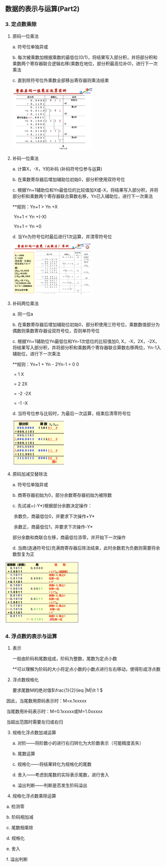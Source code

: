 ## 数据的表示与运算(Part2)

### 3. 定点数乘除

1. 原码一位乘法

   a. 符号位单独异或

   b. 每次被乘数加根据乘数的最低位(0/1)，将结果写入部分积，并将部分积和乘数两个寄存器联合逻辑右移(乘数在地位，部分积最高位补0)，进行下一次乘法

   c. 直到除符号位外乘数全部移出寄存器则乘法结束

   <img src="./images/截屏2023-12-30 20.16.36.png" alt="截屏2023-12-30 20.16.36" style="zoom:25%;" />

2. 补码一位乘法

   a. 计算X，-X，Y的补码 (补码符号位参与运算)

   b. 在乘数寄存器后增加辅助位初始0，部分积使用双符号位

   c. 根据Yn+1辅助位和Yn最低位的比较值加X或-X，将结果写入部分积，并将部分积和乘数两个寄存器联合算数右移，Yn已入辅助位，进行下一次乘法

   **规则：Yn+1 > Yn  +X

   ​		Yn+1 < Yn  +(-X)

   ​		Yn+1 = Yn  +0 

   d. 当Yn为符号位时最后进行1次运算，并清零符号位

   <img src="./images/截屏2023-12-30 20.17.21.png" alt="截屏2023-12-30 20.17.21" style="zoom:25%;" />

3. 补码两位乘法

   a. 同一位a

   b. 在乘数寄存器后增加辅助位初始0，部分积使用三符号位，乘数数值部分为偶数则乘数寄存器设双符号位，否则单符号位

   c. 根据Yn+1辅助位Yn最低位和Yn-1次低位的比较值加0, X，-X，2X，-2X，将结果写入部分积，并将部分积和乘数两个寄存器联合算数右移两位，Yn-1入辅助位，进行下一次乘法

   **规则：Yn+1 + Yn - 2Yn-1 = 0  0

   ​						= 1  X

   ​						= 2 2X

   ​						= -2 -2X

   ​						= -1 -X

   d. 当符号位参与比较时，为最后一次运算，结束后清零符号位

   <img src="./images/截屏2023-12-30 20.35.01.png" alt="截屏2023-12-30 20.35.01" style="zoom:25%;" />

4. 原码加减交替除法

   a. 符号位单独异或

   b. 商寄存器初始为0，部分余数寄存器初始为被除数

   c. 先试减+(-Y*)根据部分余数决定操作：

   ​	余数负，商最低位0，并要求下次操作+Y*

   ​	余数正，商最低位1，并要求下次操作-Y*

   部分余数和商联合左移，商最低位添零，并开始下一次操作

   d. 当商(连通符号位)充满商寄存器后除法结束，此时余数若为负数则需要将余数恢复为正

<img src="./images/截屏2023-12-30 21.07.56.png" alt="截屏2023-12-30 21.07.56" style="zoom:25%;" />

### 4. 浮点数的表示与运算

1. 表示

   一般由阶码和尾数组成，阶码为整数，尾数为定点小数

   **可以理解为阶码的大小将定点小数的小数点进行左右移动，使得形成浮点数

2. 浮点数规格化

   要求尾数M的绝对值$\frac{1}{2}\leq |M|\lt 1 $

​	因此，当尾数用原码表示时：M=x.1xxxxx

​		当尾数用补码表示时：M=0.1xxxxx或M=1.0xxxxx

​	当超出范围时需要左归或右归

3. 规格化浮点数加减运算

   a. 对阶——将阶数小的进行右归转化为大阶数表示（可能精度丢失）

   b. 尾数运算

   c. 规格化——将结果转化为规格化的尾数

   d. 舍入——考虑到尾数的实际表示尾数，进行舍入

   e. 溢出判断——判断是否发生阶码溢出

4. 规格化浮点数乘除运算

​	a. 检测零

​	b. 阶码相加减

​	c. 尾数相乘除

​	d. 规格化

​	e. 舍入

​	f. 溢出判断